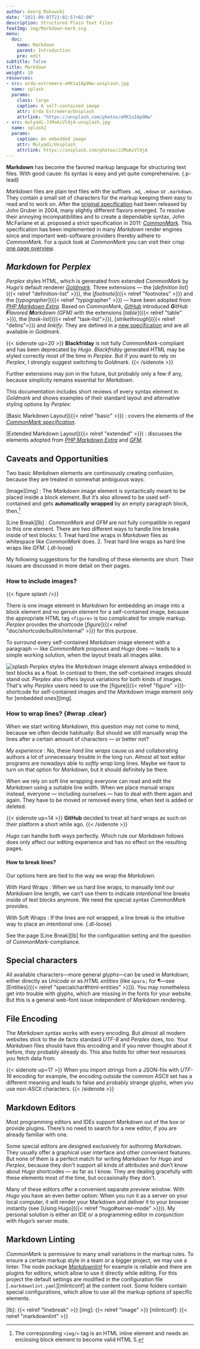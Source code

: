 ```yaml
---
author: Georg Makowski
date: "2021-09-07T21:02:57+02:00"
description: Structured Plain Text Files
featImg: img/Markdown-mark.svg
menu:
  doc:
    name: Markdown
    parent: Introduction
    pre: edit
subtitle: false
title: Markdown
weight: 10
resources:
- src: erda-estremera-eMX1aIAp9Nw-unsplash.jpg
  name: splash
  params:
    class: large
    caption: A self-contained image
    attr: Erda Estremera/Unsplash
    attrlink: "https://unsplash.com/photos/eMX1aIAp9Nw"
- src: mulyadi-JJMoAiVl9jA-unsplash.jpg
  name: splash2
  params:
    caption: An embedded image
    attr: Mulyadi/Unsplash
    attrlink: https://unsplash.com/photos/JJMoAiVl9jA
---
```


**Markdown** has become the favored markup language for structuring text files. With good cause: Its syntax is easy and yet quite comprehensive.
{.p-lead} <!--more-->

_Markdown_ files are plain text files with the suffixes `.md`, `.mdown` or `.markdown`. They contain a small set of characters for the markup keeping them easy to read and to work on. After the [original specification][omd] had been released by John Gruber in 2004, many slightly different flavors emerged. To resolve their annoying incompatibilities and to create a dependable syntax, John Mc&hairsp;Farlane et al. proposed a strict  specification in 2011: [_CommonMark_][cmark]. This specification has been implemented in many _Markdown_ render engines since and important web-software providers thereby adhere to _CommonMark_. For a quick look at _CommonMark_ you can visit their crisp [one page overview](https://CommonMark.org/help).

## _Markdown_ for _Perplex_

_Perplex_ styles HTML, which is generated from extended _CommonMark_ by _Hugo’s_ default renderer [_Goldmark_][gmark]. Three extensions — the [_definition list_]({{< relref "definition-list" >}}), the [_footnote_]({{< relref "footnotes" >}}) and the [_typographer_]({{< relref "typographer" >}}) — have been adopted from [_PHP Markdown Extra_][phpmex]. Based on _CommonMark_, [_GitHub_](https://github.com) introduced _**G**itHub **F**lavored **M**arkdown (GFM)_ with the extensions [_table_]({{< relref "table" >}}), the [_task-list_]({{< relref "task-list">}}), [_strikethrough_]({{< relref "delins">}}) and _linkify_. They are defined in a [new specification][gfmspec] and are all available in _Goldmark_.

{{< sidenote up=20 >}}
**Blackfriday** is not fully _CommonMark_-compliant and has been deprecated by _Hugo_. _Black&shy;fri&shy;day_ generated HTML may be styled correctly most of the time in _Perplex_. But if you want to rely on _Perplex_, I strongly suggest switching to _Goldmark_.
{{< /sidenote >}}

Further extensions may join in the future, but probably only a few if any, because simplicity remains essential for _Markdown_.

This documentation includes short reviews of every syntax element in _Goldmark_ and shows examples of their standard layout and alternative styling options by _Perplex_:

[Basic Markdown Layout]({{< relref "basic" >}})
: covers the elements of the [_CommonMark specification_][cmark].

[Extended Markdown Layout]({{< relref "extended" >}})
: discusses the elements adopted from [_PHP Markdown Extra_][phpmex] and [_GFM_][gfmspec].

## Caveats and Opportunities

Two basic _Markdown_ elements are continuously creating confusion, because they are treated in somewhat ambiguous ways:

[Image][img]
: The _Markdown_ image element is syntactically meant to be placed inside a block element. But it’s also allowed to be used self-contained and gets **automatically wrapped** by an empty paragraph block, then.[^1]

[Line Break][lb]
: _CommonMark_ and _GFM_ are not fully compatible in regard to this one element. There are two different ways to handle line breaks inside of text blocks:
    1. Treat hard line wraps in _Markdown_ files as whitespace like _CommonMark_ does.
    2. Treat hard line wraps as hard line wraps like _GFM_.
{.dl-loose}

My following suggestions for the handling of these elements are short. Their issues are discussed in more detail on their pages.

[^1]: The corresponding  `<img/>` tag is an HTML inline element and needs an enclosing block element to become valid HTML 5.

### How to include images?

{{< figure splash />}}

There is one image element in _Markdown_ for embedding an image into a block element and no genuin element for a self-contained image, because the appropriate HTML tag `<figure>` is too complicated for simple markup. _Perplex_ provides the shortcode [_figure_]({{< relref "doc/shortcode/builtin/internal" >}}) for this purpose.

To surround every self-contained _Markdown_ image element with a paragraph — like _CommonMark_ proposes and _Hugo_ does — leads to a simple working solution, when the layout treats all images alike.

![splash](splash2) _Perplex_ styles the _Markdown_ image element always embedded in text blocks as a float. In contrast to them, the self-contained images should stand out. _Perplex_ also offers layout variations for both kinds of images. That's why _Perplex_ users need to use the  [figure]({{< relref "figure" >}})-shortcode for self-contained images and the _Markdown_ image element only for [embedded ones][img].

### How to wrap lines? {#wrap .clear}

When we start writing _Markdown_, this question may not come to mind, because we often decide habitually: But should we still manually wrap the lines after a certain amount of characters — or better not?

_My experience_ : No, these _hard line wraps_ cause us and collaborating authors a lot of unnecessary trouble in the long run. Almost all text editor programs are nowadays able to _softly wrap_ long lines. Maybe we have to turn on that option for _Markdown_, but it should definitely be there.

When we rely on soft line wrapping everyone can read and edit the _Markdown_ using a suitable line width. When we place manual wraps instead, everyone — including ourselves — has to deal with them again and again. They have to be moved or removed every time, when text is added or deleted.

{{< sidenote up=14 >}}
**GitHub** decided to treat all hard wraps as such on their platform a short while ago.
{{< /sidenote >}}

_Hugo_ can handle both ways perfectly. Which rule our _Markdown_ follows does only affect our editing experience and has no effect on the resulting pages.

#### How to break lines?

Our options here are tied to the way we wrap the _Markdown_.

With Hard Wraps
: When we us hard line wraps, to manually limit our _Markdown_ line length, we can’t use them to indicate _intentional_ line breaks inside of text blocks anymore. We need the special syntax _CommonMark_ provides.

With Soft Wraps
: If the lines are not wrapped, a line break is the intuitive way to place an _intentional_ one.
{.dl-loose}

See the page [Line Break][lb] for the configuration setting and the question of _CommonMark_-compliance.

## Special characters
All available characters—more general _glyphs_—can be used in _Markdown_, either directly as _Unicode_ or as _HTML entities_ (like `&para;` for &para;—see [Entities]({{< relref "specialchar#html-entities" >}})). You may nonetheless get into trouble with glyphs, which are missing in the fonts for your website. But this is a general web-font issue independent of _Markdown_ rendering.

## File Encoding
The _Markdown_ syntax works with every encoding. But almost all modern websites stick to the de facto standard _UTF-8_ and _Perplex_ does, too. Your _Markdown_ files should have this encoding and if you never thought about it before, they probably already do. This also holds for other text resources you fetch data from.

{{< sidenote up=17 >}}
When you import strings from a JSON-file with _UTF-16_ encoding for example, the encoding outside the common ASCII set has a different meaning and leads to false and probably strange glyphs, when you use non-ASCII characters.
{{< /sidenote >}}

## Markdown Editors
Most programming editors and IDEs support _Markdown_ out of the box or provide plugins. There’s no need to search for a new editor, if you are already familiar with one.

Some special editors are designed exclusively for authoring _Markdown_. They usually offer a graphical user interface and other convenient features. But none of them is a perfect match for writing _Markdown_ for _Hugo_ and _Perplex_, because they don't support all kinds of attributes and don’t know about _Hugo_ shortcodes — as far as I know. They are dealing gracefully with these elements most of the time, but occasionally they don't.

Many of these editors offer a convenient separate _preview window_. With _Hugo_ you have an even better option: When you run it as a server on your local computer, it will render your Markdown and deliver it to your browser instantly (see [Using Hugo]({{< relref "hugo#server-mode"  >}})). My personal solution is either an IDE or a programming editor in conjunction with _Hugo’s_ server mode.

## Markdown Linting
_CommonMark_ is permissive to many small variations in the markup rules. To ensure a certain markup style in a team or a bigger project, we may use a linter. The node package [_Markdownlint_][mlint] for example is reliable and there are plugins for editors, which allow to use it directly while editing. For this project the default settings are modified in the configuration file [`.markdownlint.yaml`][mlintconf] at the content root. Some folders contain special configurations, which allow to use all the markup options of specific elements.  

[omd]: https://daringfireball.net/projects/markdown/ "Markdown project site by John Gruber"
[cmark]: https://CommonMark.org "CommonMark project site"
[gmark]: https://github.com/yuin/goldmark "Goldmark repository"
[phpmex]: https://michelf.ca/projects/php-markdown/extra/ "PHP Markdown Extra site"
[gfmspec]: https://github.github.com/gfm "GitHub Flavored Markdown Specification"
[mlint]: https://github.com/DavidAnson/markdownlint "Markdownlint"
[lb]: {{< relref "linebreak" >}}
[img]: {{< relref "image" >}}
[mlintconf]: {{< relref "markdownlint" >}}
